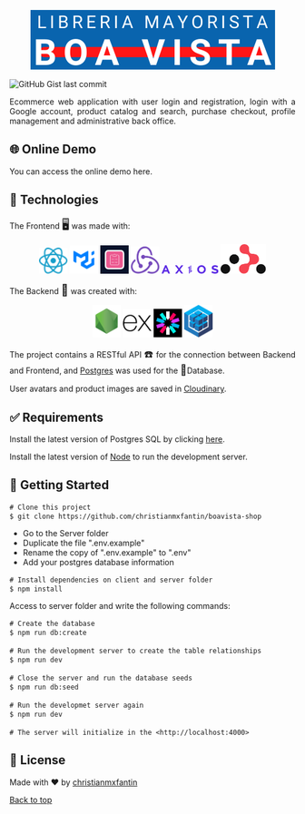 <div style="background: cream">
<p align="center">
  <img src="assets/images/logo.png" alt="Logotipo del Ecommerce">
</p>

![GitHub Gist last commit](https://img.shields.io/github/gist/last-commit/:gistId)

<p style="text-align: justify;">Ecommerce web application with user login and registration, login with a Google account, product catalog and search, purchase checkout, profile management and administrative back office.</p>

<h2 >🌐 Online Demo</h2>

<p style="text-align: justify;">You can access the online demo <a>here</a>.</p>

<h2 >🚀 Technologies</h2>
<p style="text-align: justify;">The Frontend <span style="font-size: 20px">🖥️</span> was made with: </p>

<p align="center">
  <a href="https://es.react.dev/" style="text-decoration: none;">
    <img src="assets/images/react.svg" alt="Logotipo de React" style="width: 50px">
  </a>
  <a href="https://mui.com/" style="text-decoration: none;">
    <img src="assets/images/mui.png" alt="Logotipo de Material UI" style="width: 50px">
  </a>
  <a href="https://react-hook-form.com/" style="text-decoration: none;">
    <img src="assets/images/react-hook-form.png" alt="Logotipo de React Hook Form" style="width: 50px">
  </a>
  <a href="https://redux-toolkit.js.org/" style="text-decoration: none;">
    <img src="assets/images/redux-toolkit.png" alt="Logotipo de Redux Toolkit" style="width: 50px">
  </a>
  <a href="https://axios-http.com/" style="text-decoration: none;">
    <img src="assets/images/axios.png" alt="Logotipo de Axios" style="width: 100px">
  </a>
  <a href="https://reactrouter.com/" style="text-decoration: none;">
    <img src="assets/images/react-router.png" alt="Logotipo de React Router" style="width: 80px">
  </a>
</p>

<p style="text-align: justify;">The Backend <span style="font-size: 20px">🧮</span> was created with: </p>

<p align="center">
  <a href="https://nodejs.org/" style="text-decoration: none;">
    <img src="assets/images/node.png" alt="Logotipo de Node" style="width: 50px">
  </a>
  <a href="https://expressjs.com/" style="text-decoration: none;">
    <img src="assets/images/express.png" alt="Logotipo de Express" style="width: 50px">
  </a>
  <a href="https://jwt.io/" style="text-decoration: none;">
    <img src="assets/images/jwt.png" alt="Logotipo de Json Web Token" style="width: 50px">
  </a>
  <a href="https://sequelize.org/" style="text-decoration: none;">
    <img src="assets/images/sequelize.png" alt="Logotipo de Sequelize" style="width: 50px">
  </a>
</p>

<p style="text-align: justify;">The project contains a RESTful API <span style="font-size: 18px">☎️</span> for the connection between Backend and Frontend, and <a href="https://www.postgresql.org/">Postgres</a> was used for the <span style="font-size: 18px">💾</span>Database.</p>
<p style="text-align: justify;">User avatars and product images are saved in <a href="https://cloudinary.com">Cloudinary</a>.</p>

<h2>✅ Requirements</h2>

<p style="text-align: justify;">Install the latest version of Postgres SQL by clicking <a href="https://www.postgresql.org/">here</a>.</p>

<p style="text-align: justify;">Install the latest version of <a href="https://nodejs.org/">Node</a> to run the development server.</p>

<h2>🏁 Getting Started</h2>

```
# Clone this project
$ git clone https://github.com/christianmxfantin/boavista-shop
```

- Go to the Server folder
- Duplicate the file ".env.example"
- Rename the copy of ".env.example" to ".env"
- Add your postgres database information

```
# Install dependencies on client and server folder
$ npm install
```

Access to server folder and write the following commands:

```
# Create the database
$ npm run db:create

# Run the development server to create the table relationships
$ npm run dev

# Close the server and run the database seeds
$ npm run db:seed

# Run the developmet server again
$ npm run dev

# The server will initialize in the <http://localhost:4000>
```

<h2>📝 License</h2>
Made with ❤️ by <a href="https://github.com/christianmxfantin">christianmxfantin</a>

<p></p>
<p></p>

[Back to top](#top)

</div>
